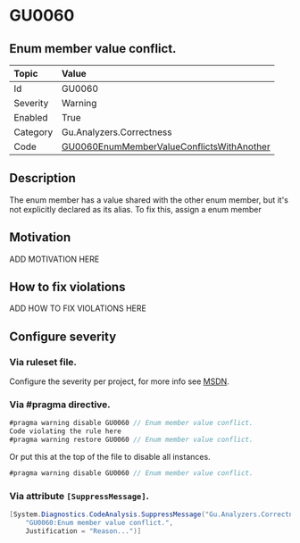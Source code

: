 # GU0060
## Enum member value conflict.

| Topic    | Value
| :--      | :--
| Id       | GU0060
| Severity | Warning
| Enabled  | True
| Category | Gu.Analyzers.Correctness
| Code     | [GU0060EnumMemberValueConflictsWithAnother](https://github.com/DotNetAnalyzers/Gu.Analyzers/blob/master/Gu.Analyzers/GU0060EnumMemberValueConflictsWithAnother.cs)

## Description

The enum member has a value shared with the other enum member, but it's not explicitly declared as its alias. To fix this, assign a enum member

## Motivation

ADD MOTIVATION HERE

## How to fix violations

ADD HOW TO FIX VIOLATIONS HERE

<!-- start generated config severity -->
## Configure severity

### Via ruleset file.

Configure the severity per project, for more info see [MSDN](https://msdn.microsoft.com/en-us/library/dd264949.aspx).

### Via #pragma directive.
```C#
#pragma warning disable GU0060 // Enum member value conflict.
Code violating the rule here
#pragma warning restore GU0060 // Enum member value conflict.
```

Or put this at the top of the file to disable all instances.
```C#
#pragma warning disable GU0060 // Enum member value conflict.
```

### Via attribute `[SuppressMessage]`.

```C#
[System.Diagnostics.CodeAnalysis.SuppressMessage("Gu.Analyzers.Correctness", 
    "GU0060:Enum member value conflict.", 
    Justification = "Reason...")]
```
<!-- end generated config severity -->